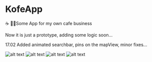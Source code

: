 # KofeApp
☕️ 🍔📍Some App for my own cafe business

Now it is just a prototype, adding some logic soon...

17.02 Added animated searchbar, pins on the mapView, minor fixes...


![alt text](https://github.com/mankofeman/KofeApp/blob/main/SomthParsing/KofeApp/Preview%20Content/Preview%20Assets.xcassets/Screen1.png)
![alt text](https://github.com/mankofeman/KofeApp/blob/main/SomthParsing/KofeApp/Preview%20Content/Preview%20Assets.xcassets/Screen2.png)
![alt text](https://github.com/mankofeman/KofeApp/blob/main/SomthParsing/KofeApp/Preview%20Content/Preview%20Assets.xcassets/Screen3.png)
![alt text](https://github.com/mankofeman/KofeApp/blob/main/SomthParsing/KofeApp/Preview%20Content/Preview%20Assets.xcassets/Screen4.png)

